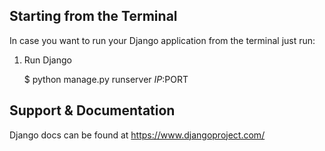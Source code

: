 ## Starting from the Terminal

In case you want to run your Django application from the terminal just run:

1) Run Django

    $ python manage.py runserver $IP:$PORT
    
## Support & Documentation

Django docs can be found at https://www.djangoproject.com/
